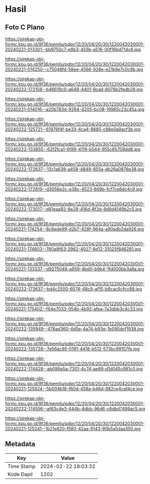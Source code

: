 # Hasil

## Foto C Plano

https://sirekap-obj-formc.kpu.go.id/9f36/pemilu/pdpr/12/20/04/20/30/1220042030001-20240221-013301--bb9750c7-e8b3-455b-a516-00f16bd714c6.jpg

https://sirekap-obj-formc.kpu.go.id/9f36/pemilu/pdpr/12/20/04/20/30/1220042030001-20240221-014250--c75048fd-58ee-4566-928e-e21b6e7c0c9b.jpg

https://sirekap-obj-formc.kpu.go.id/9f36/pemilu/pdpr/12/20/04/20/30/1220042030001-20240222-172158--b46619c0-a648-4401-9cad-8078b2fedb29.jpg

https://sirekap-obj-formc.kpu.go.id/9f36/pemilu/pdpr/12/20/04/20/30/1220042030001-20240221-014016--a20b783d-9284-4205-bc08-19985c23c45a.jpg

https://sirekap-obj-formc.kpu.go.id/9f36/pemilu/pdpr/12/20/04/20/30/1220042030001-20240222-125721--61976f4f-be33-4ca4-8885-c88e0a9acf3b.jpg

https://sirekap-obj-formc.kpu.go.id/9f36/pemilu/pdpr/12/20/04/20/30/1220042030001-20240222-133855--62f2fca1-6f89-4119-b544-955c65709dd8.jpg

https://sirekap-obj-formc.kpu.go.id/9f36/pemilu/pdpr/12/20/04/20/30/1220042030001-20240222-172637--13c1a638-a458-4849-855a-db26a0878e38.jpg

https://sirekap-obj-formc.kpu.go.id/9f36/pemilu/pdpr/12/20/04/20/30/1220042030001-20240222-172819--d3056e2c-e38c-4523-869b-fcf7ce8dc4c9.jpg

https://sirekap-obj-formc.kpu.go.id/9f36/pemilu/pdpr/12/20/04/20/30/1220042030001-20240222-173017--d81eaa92-8e28-416d-8f3d-8d9d4149b2c5.jpg

https://sirekap-obj-formc.kpu.go.id/9f36/pemilu/pdpr/12/20/04/20/30/1220042030001-20240221-174254--8c8ede99-d2b7-428f-964a-a90adb2da926.jpg

https://sirekap-obj-formc.kpu.go.id/9f36/pemilu/pdpr/12/20/04/20/30/1220042030001-20240221-174803--760a8f63-2962-4027-8d12-31025f846281.jpg

https://sirekap-obj-formc.kpu.go.id/9f36/pemilu/pdpr/12/20/04/20/30/1220042030001-20240221-133337--d9275048-a959-4bd0-b9b4-1fd000bb3a8a.jpg

https://sirekap-obj-formc.kpu.go.id/9f36/pemilu/pdpr/12/20/04/20/30/1220042030001-20240222-173637--bd4c2500-6574-48c9-af15-b8cac6cfcc88.jpg

https://sirekap-obj-formc.kpu.go.id/9f36/pemilu/pdpr/12/20/04/20/30/1220042030001-20240221-175402--f64e7033-054b-4b92-afea-7a3dbb3c4c33.jpg

https://sirekap-obj-formc.kpu.go.id/9f36/pemilu/pdpr/12/20/04/20/30/1220042030001-20240222-135949--478ad360-4d5e-4a74-b93e-1b095dcf1938.jpg

https://sirekap-obj-formc.kpu.go.id/9f36/pemilu/pdpr/12/20/04/20/30/1220042030001-20240222-135728--7e56ac95-0191-4418-b512-573bc99107fe.jpg

https://sirekap-obj-formc.kpu.go.id/9f36/pemilu/pdpr/12/20/04/20/30/1220042030001-20240222-174428--ab099a5a-7301-4c74-ae89-d1d045c981c0.jpg

https://sirekap-obj-formc.kpu.go.id/9f36/pemilu/pdpr/12/20/04/20/30/1220042030001-20240221-125924--5b004b18-f60d-458a-b46d-982ce4caf4ce.jpg

https://sirekap-obj-formc.kpu.go.id/9f36/pemilu/pdpr/12/20/04/20/30/1220042030001-20240222-174556--af63c4e3-444b-4dbb-96d6-c6dbd7499ac5.jpg

https://sirekap-obj-formc.kpu.go.id/9f36/pemilu/pdpr/12/20/04/20/30/1220042030001-20240221-125241--1b21e620-f580-42aa-9143-90b5a5daa350.jpg


## Metadata

| Key        | Value               |
| ---------- | ------------------- |
| Time Stamp | 2024-02-22 18:03:32 |
| Kode Dapil | 1202                |



